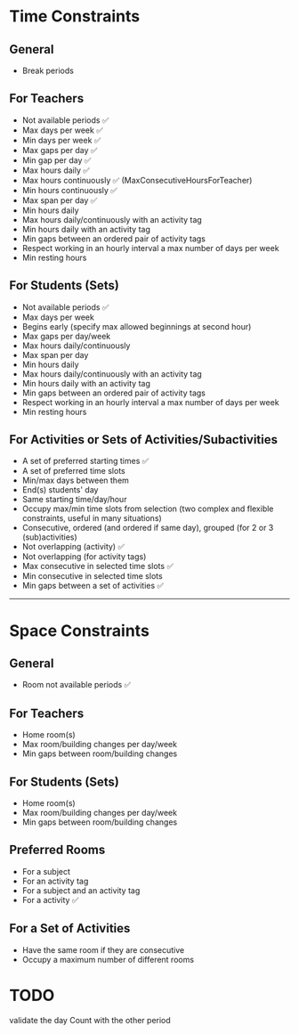 # Time Constraints

## General

- Break periods

## For Teachers

- Not available periods ✅
- Max days per week ✅
- Min days per week ✅
- Max gaps per day ✅
- Min gap per day ✅
- Max hours daily ✅
- Max hours continuously ✅ (MaxConsecutiveHoursForTeacher)
- Min hours continuously ✅
- Max span per day ✅
- Min hours daily
- Max hours daily/continuously with an activity tag
- Min hours daily with an activity tag
- Min gaps between an ordered pair of activity tags
- Respect working in an hourly interval a max number of days per week
- Min resting hours

## For Students (Sets)

- Not available periods ✅
- Max days per week
- Begins early (specify max allowed beginnings at second hour)
- Max gaps per day/week
- Max hours daily/continuously
- Max span per day
- Min hours daily
- Max hours daily/continuously with an activity tag
- Min hours daily with an activity tag
- Min gaps between an ordered pair of activity tags
- Respect working in an hourly interval a max number of days per week
- Min resting hours

## For Activities or Sets of Activities/Subactivities

<!-- - A single preferred starting time -->

- A set of preferred starting times ✅
- A set of preferred time slots
- Min/max days between them
- End(s) students' day
- Same starting time/day/hour
- Occupy max/min time slots from selection (two complex and flexible constraints, useful in many situations)
- Consecutive, ordered (and ordered if same day), grouped (for 2 or 3 (sub)activities)
- Not overlapping (activity) ✅
- Not overlapping (for activity tags)
- Max consecutive in selected time slots ✅
- Min consecutive in selected time slots
- Min gaps between a set of activities ✅

---

# Space Constraints

## General

- Room not available periods ✅

## For Teachers

- Home room(s)
- Max room/building changes per day/week
- Min gaps between room/building changes

## For Students (Sets)

- Home room(s)
- Max room/building changes per day/week
- Min gaps between room/building changes

## Preferred Rooms

- For a subject
- For an activity tag
- For a subject and an activity tag
- For a activity ✅

## For a Set of Activities

- Have the same room if they are consecutive
- Occupy a maximum number of different rooms

# TODO

validate the day Count with the other period
